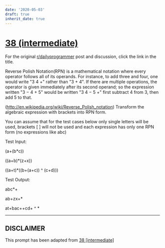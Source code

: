 ```yaml
---
date: '2020-05-03'
draft: true
inherit_date: true
---
```


# [38 (intermediate)](https://www.reddit.com/r/dailyprogrammer/comments/s2na8/4102012_challenge_38_intermediate/)

For the original [r/dailyprogrammer](https://www.reddit.com/r/dailyprogrammer/) post and discussion, click the link in the title.

Reverse Polish Notation(RPN) is a mathematical notation where every operator follows all of its operands. For instance, to add three and four, one would write "3 4 +" rather than "3 + 4". If there are multiple operations, the operator is given immediately after its second operand; so the expression written "3 − 4 + 5" would be written "3 4 − 5 +" first subtract 4 from 3, then add 5 to that.

(http://en.wikipedia.org/wiki/Reverse_Polish_notation)
Transform the algebraic expression with brackets into RPN form.

You can assume that for the test cases below only single letters will be used, brackets [ ] will not be used and each expression has only one RPN form (no expressions like abc)

Test Input:

(a+(b*c))

((a+b)*(z+x))

((a+t)*((b+(a+c)) ^ (c+d)))

Test Output:

abc*+

ab+zx+*

at+bac++cd+ ^ *


----
## **DISCLAIMER**
This prompt has been adapted from [38 [intermediate]](https://www.reddit.com/r/dailyprogrammer/comments/s2na8/4102012_challenge_38_intermediate/
)
